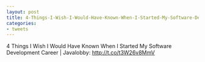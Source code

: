 ```yaml
---
layout: post
title: 4-Things-I-Wish-I-Would-Have-Known-When-I-Started-My-Software-Development-Career-Javalobby
categories:
- tweets
---
```

4 Things I Wish I Would Have Known When I Started My Software Development Career | Javalobby: http://t.co/t3W26v8MmV